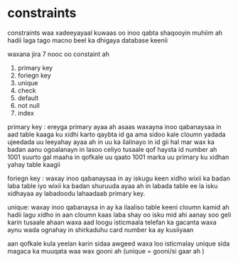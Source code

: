 # constraints

constraints waa xadeeyayaal kuwaas oo inoo qabta 
shaqooyin muhiim ah hadii laga tago 
macno beel ka dhigaya database keenii 

waxana jira 7 nooc oo constaint ah 

1. primary key 
2. foriegn key
3. unique
4. check 
5. default 
6. not null
7. index 

primary key : 
ereyga primary ayaa ah asaas waxayna inoo qabanaysaa 
in aad table kaaga ku xidhi karto qaybta id ga ama sidoo kale cloumn yadada ujeedada uu leeyahay ayaa ah in uu ka ilalinayo in 
id gii hal mar wax ka badan aanu ogoalanayn in 
lasoo celiyo 
tusaale qof haysta id number ah 1001 
suurto gal maaha in qofkale uu qaato 1001 
marka uu primary ku xidhan yahay table kaagii 


foriegn key : 
waxay inoo qabanaysaa in ay iskugu keen xidho wixii ka badan laba table iyo wixii ka badan 
shuruuda ayaa ah in labada table ee la isku xidhayaa ay labadoodu 
lahaadaab primary key.

unique: 
waxay inoo qabanaysa in ay ka ilaaliso 
table keeni cloumn kamid ah hadii lagu xidho 
in aan cloumn kaas laba shay oo isku mid ahi aanay soo geli 
karin tusaale ahaan waxa aad loogu isticmaala
telefan ka gacanta 
waxa aynu wada ognahay in shirkaduhu card number ka ay kusiiyaan 

aan qofkale kula yeelan karin sidaa awgeed waxa loo isticmalay unique 
sida magaca ka muuqata waa wax gooni ah (unique = gooni/si gaar ah )

